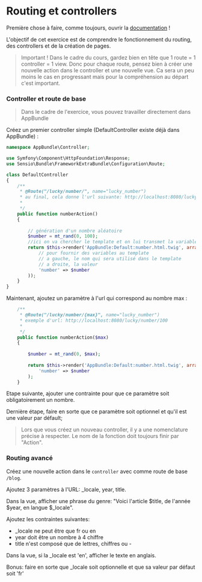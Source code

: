 # Routing et controllers

Première chose à faire, comme toujours, ouvrir la [documentation](https://symfony.com/doc/current/controller.html) !

L'objectif de cet exercice est de comprendre le fonctionnement du routing, des controllers et de la création de pages.

> Important ! Dans le cadre du cours, gardez bien en tête que 1 route = 1 controller = 1 view. Donc pour chaque route, pensez bien à créer une nouvelle action dans le controller et une nouvelle vue. Ca sera un peu moins le cas en progressant mais pour la compréhension au départ c'est important.


### Controller et route de base

> Dans le cadre de l'exercice, vous pouvez travailler directement dans AppBundle

Créez un premier controller simple (DefaultController existe déjà dans AppBundle) :

```php
namespace AppBundle\Controller;

use Symfony\Component\HttpFoundation\Response;
use Sensio\Bundle\FrameworkExtraBundle\Configuration\Route;

class DefaultController
{
    /**
     * @Route("/lucky/number/", name="lucky_number")  
     * au final, cela donne l'url suivante: http://localhost:8080/lucky/number
     *
     */
    public function numberAction()
    {
    
        // génération d'un nombre aléatoire
        $number = mt_rand(0, 100);
        //ici on va chercher le template et on lui transmet la variable
        return $this->render('AppBundle:Default:number.html.twig', array(
            // pour fournir des variables au template
            // a gauche, le nom qui sera utilisé dans le template
            // a droite, la valeur
            'number' => $number
        ));
    }
}
```

Maintenant, ajoutez un paramètre à l'url qui correspond au nombre max :
 
 
```php
    /**
     * @Route("/lucky/number/{max}", name="lucky_number")  
     * exemple d'url: http://localhost:8080/lucky/number/100
     *
     */
    public function numberAction($max)
    {
   
        $number = mt_rand(0, $max);
        
        return $this->render('AppBundle:Default:number.html.twig', array(
            'number' => $number
        );
    }
```

Etape suivante, ajouter une contrainte pour que ce paramètre soit obligatoirement un nombre.

Dernière étape, faire en sorte que ce paramètre soit optionnel et qu'il est une valeur par défault;

> Lors que vous créez un nouveau controller, il y a une nomenclature précise à respecter. Le nom de la fonction doit toujours finir par "Action".


### Routing avancé

Créez une nouvelle action dans le `controller` avec comme route de base `/blog`.

Ajoutez 3 paramètres à l'URL: _locale, year, title.

Dans la vue, afficher une phrase du genre: "Voici l'article $title, de l'année $year, en langue $_locale".

Ajoutez les contraintes suivantes:
- _locale ne peut être que fr ou en
- year doit être un nombre à 4 chiffre
- title n'est composé que de lettres, chiffres ou -

Dans la vue, si la _locale est 'en', afficher le texte en anglais.

Bonus: faire en sorte que _locale soit optionnelle et que sa valeur par défaut soit 'fr'
